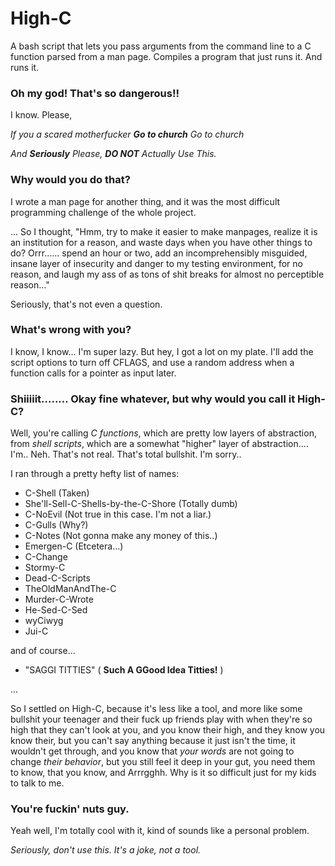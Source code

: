 # High-C
A bash script that lets you pass arguments from the command line to a C function parsed from a man page. Compiles a program that just runs it. And runs it.

### Oh my god! That's so dangerous!!

I know. Please,

*If you a scared motherfucker* ***Go to church*** *Go to church*

*And **Seriously** Please, **DO NOT** Actually Use This.*

### Why would you do that?

I wrote a man page for another thing, and it was the most difficult programming challenge of the whole project.

... So I thought, "Hmm, try to make it easier to make manpages, realize it is an institution for a reason, and waste days when you have other things to do? Orrr...... spend an hour or two, add an incomprehensibly misguided, insane layer of insecurity and danger to my testing environment, for no reason, and laugh my ass of as tons of shit breaks for almost no perceptible reason..."

Seriously, that's not even a question.

### What's wrong with you?

I know, I know... I'm super lazy. But hey, I got a lot on my plate. I'll add the script options to turn off CFLAGS, and use a random address when a function calls for a pointer as input later.

### Shiiiiit........ Okay fine whatever, but why would you call it High-C?

Well, you're calling *C functions*, which are pretty low layers of abstraction, from *shell scripts*, which are a somewhat "higher" layer of abstraction.... I'm.. Neh. That's not real. That's total bullshit. I'm sorry..

I ran through a pretty hefty list of names:

- C-Shell                             (Taken)
- She'll-Sell-C-Shells-by-the-C-Shore (Totally dumb)
- C-NoEvil                            (Not true in this case. I'm not a liar.)
- C-Gulls                             (Why?)
- C-Notes                             (Not gonna make any money of this..)
- Emergen-C                           (Etcetera...)
- C-Change
- Stormy-C
- Dead-C-Scripts
- TheOldManAndThe-C
- Murder-C-Wrote
- He-Sed-C-Sed
- wyCiwyg
- Jui-C

and of course...

- "SAGGI TITTIES" ( **Such A GGood Idea Titties!** )

...

So I settled on High-C, because it's less like a tool, and more like some bullshit your teenager and their fuck up friends play with when they're so high that they can't look at you, and you know their high, and they know you know their, but you can't say anything because it just isn't the time, it wouldn't get through, and you know that *your words* are not going to change *their behavior*, but you still feel it deep in your gut, you need them to know, that you know, and Arrrgghh. Why is it so difficult just for my kids to talk to me.

### You're fuckin' nuts guy.

Yeah well, I'm totally cool with it, kind of sounds like a personal problem. 

*Seriously, don't use this. It's a joke, not a tool.*
